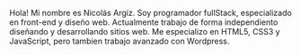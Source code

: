 Hola! Mi nombre es Nicolás Argiz.
Soy programador fullStack, especializado en front-end y diseño web. 
Actualmente trabajo de forma independiento diseñando y desarrollando sitios web. Me especializo en HTML5, CSS3 y JavaScript, pero tambien trabajo avanzado con Wordpress.

